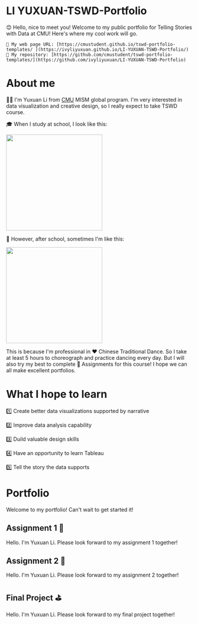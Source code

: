 # LI YUXUAN-TSWD-Portfolio
😊 Hello, nice to meet you! Welcome to my public portfolio for Telling Stories with Data at CMU! Here's where my cool work will go. 

    🔗 My web page URL: [https://cmustudent.github.io/tswd-portfolio-templates/ ](https://ivyliyuxuan.github.io/LI-YUXUAN-TSWD-Portfolio/)
    📑 My repository: [https://github.com/cmustudent/tswd-portfolio-templates/](https://github.com/ivyliyuxuan/LI-YUXUAN-TSWD-Portfolio)

# About me
👩‍🎓 I'm Yuxuan Li from [CMU](https://www.cmu.edu) MISM global program. I'm very interested in data visualization and creative design, so I really expect to take TSWD course. 

🎓 When I study at school, I look like this:

<img src="https://user-images.githubusercontent.com/107164906/213944188-4cb9a356-0005-4c5d-bb8b-e9aa18e2b2f6.jpg" width="260"/>

👀 However, after school, sometimes I'm like this:

<img src="https://user-images.githubusercontent.com/107164906/213944115-867bce1c-faa0-4f65-bdf5-cc4594a57a9d.jpg" width="260"/>

This is because I'm professional in ❤️ Chinese Traditional Dance. So I take at least 5 hours to choreograph and practice dancing every day. But I will also try my best to complete 💙 Assignments for this course! I hope we can all make excellent portfolios.

# What I hope to learn
1️⃣ Create better data visualizations supported by narrative

2️⃣ Improve data analysis capability

3️⃣ Duild valuable design skills

4️⃣ Have an opportunity to learn Tableau

5️⃣ Tell the story the data supports

# Portfolio
Welcome to my portfolio! Can't wait to get started it!

## Assignment 1 📝
Hello. I'm Yuxuan Li. Please look forward to my assignment 1 together!

## Assignment 2 📝
Hello. I'm Yuxuan Li. Please look forward to my assignment 2 together!

## Final Project ⛳
Hello. I'm Yuxuan Li. Please look forward to my final project together!
